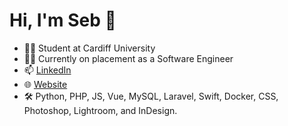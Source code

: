 # Hi, I'm Seb 👋

- 🧑‍🎓 Student at Cardiff University
- 🧑‍💼 Currently on placement as a Software Engineer
- 📫 [LinkedIn](https://linkedin.com/in/sebbjose)
- 🌐 [Website](https://sebjo.se)
- 🛠 Python, PHP, JS, Vue, MySQL, Laravel, Swift, Docker, CSS, Photoshop, Lightroom, and InDesign.

<!--
**sebdroid/sebdroid** is a ✨ _special_ ✨ repository because its `README.md` (this file) appears on your GitHub profile.

Here are some ideas to get you started:

- 🔭 I’m currently working on ...
- 🌱 I’m currently learning ...
- 👯 I’m looking to collaborate on ...
- 🤔 I’m looking for help with ...
- 💬 Ask me about ...
- 📫 How to reach me: ...
- 😄 Pronouns: ...
- ⚡ Fun fact: ...
-->

